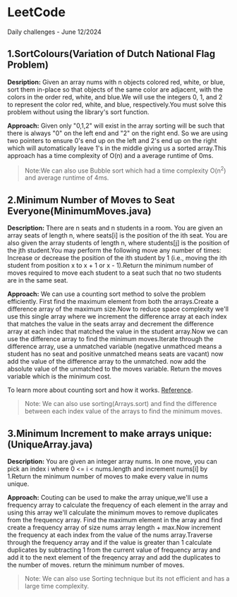 # LeetCode
Daily challenges - June 12/2024

## 1.SortColours(Variation of Dutch National Flag Problem)
**Desription:** Given an array nums with n objects colored red, white, or blue, sort them in-place so that objects of the same color are adjacent, with the colors in the order red, white, and blue.We will use the integers 0, 1, and 2 to represent the color red, white, and blue, respectively.You must solve this problem without using the library's sort function.

**Approach:** Given only "0,1,2" will exist in the array sorting will be such that there is always "0" on the left end and "2" on the right end. So we are using two pointers to ensure 0's end up on the left and 2's end up on the right which will automatically leave 1's in the middle giving us a sorted array.This approach has a time complexity of O(n) and a average runtime of 0ms.
 
>Note:We can also use Bubble sort which had a time complexity O(n<sup>2</sup>) and average runtime of 4ms.

## 2.Minimum Number of Moves to Seat Everyone(MinimumMoves.java)
**Description:** There are n seats and n students in a room. You are given an array seats of length n, where seats[i] is the position of the ith seat. You are also given the array students of length n, where students[j] is the position of the jth student.You may perform the following move any number of times:
Increase or decrease the position of the ith student by 1 (i.e., moving the ith student from position x to x + 1 or x - 1).Return the minimum number of moves required to move each student to a seat such that no two students are in the same seat.

**Approach:** We can use a counting sort method to solve the problem efficiently. First find the maximum element from both the arrays.Create a difference array of the maximum size.Now to reduce space complexity we'll use this single array where we increment the difference array at each index that matches the value in the seats array and decrement the difference array at each indec that matched the value in the student array.Now we can use the difference array to find the minimum moves.Iterate through the difference array, use a unmatched variable (negative unmathced means a student has no seat and positive unmatched means seats are vacant) now add the value of the difference array to the unmatched. now add the absolute value of the unmatched to the moves variable. Return the moves variable which is the minimum cost.

To learn more about counting sort and how it works. [Reference](https://www.geeksforgeeks.org/counting-sort/ "Counting Sort in GeeksforGeeks").

> Note: We can also use sorting(Arrays.sort) and find the difference between each index value of the arrays to find the minimum moves.

## 3.Minimum Increment to make arrays unique:(UniqueArray.java)
**Description:** You are given an integer array nums. In one move, you can pick an index i where 0 <= i < nums.length and increment nums[i] by 1.Return the minimum number of moves to make every value in nums unique.

**Approach:** Couting can be used to make the array unique,we'll use a frequency array to calculate the frequency of each element in the array and using this array we'll calculate the minimum moves to remove duplicates from the frequency array. Find the maximum element in the array and find create a frequency array of size nums array length + max.Now increment the frequency at each index from the value of the nums array.Traverse through the frequency array and if the value is greater than 1 calculate duplicates by subtracting 1 from the current value of frequency array and add it to the next element of the freqency array and add the duplicates to the number of moves. return the minimum number of moves.

> Note: We can also use Sorting technique but its not efficient and has a large time complexity.





